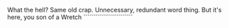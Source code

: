 What the hell? Same old crap. Unnecessary, redundant word thing. But it's here, you son of a Wretch `````````````````````````
